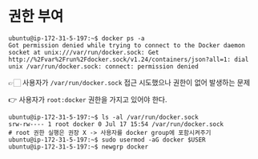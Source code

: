 # 권한 부여

```shell
ubuntu@ip-172-31-5-197:~$ docker ps -a
Got permission denied while trying to connect to the Docker daemon socket at unix:///var/run/docker.sock: Get http://%2Fvar%2Frun%2Fdocker.sock/v1.24/containers/json?all=1: dial unix /var/run/docker.sock: connect: permission denied
```

👉🏻 사용자가 `/var/run/docker.sock` 접근 시도했으나 권한이 없어 발생하는 문제

 :point_right: 사용자가 `root:docker` 권한을 가지고 있어야 한다.

```shell
ubuntu@ip-172-31-5-197:~$ ls -al /var/run/docker.sock 
srw-rw---- 1 root docker 0 Jul 17 15:54 /var/run/docker.sock
# root 권한 실행은 권장 X -> 사용자를 docker group에 포함시켜주기
ubuntu@ip-172-31-5-197:~$ sudo usermod -aG docker $USER
ubuntu@ip-172-31-5-197:~$ newgrp docker
```

